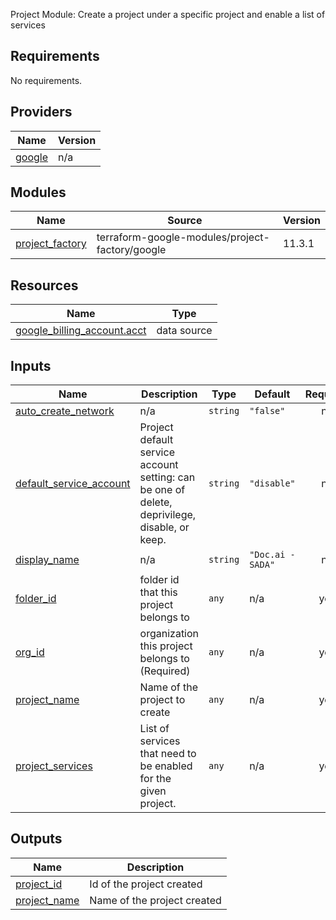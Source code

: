 Project Module: Create a project under a specific project and enable a list of services

## Requirements

No requirements.

## Providers

| Name | Version |
|------|---------|
| <a name="provider_google"></a> [google](#provider\_google) | n/a |

## Modules

| Name | Source | Version |
|------|--------|---------|
| <a name="module_project_factory"></a> [project\_factory](#module\_project\_factory) | terraform-google-modules/project-factory/google | 11.3.1 |

## Resources

| Name | Type |
|------|------|
| [google_billing_account.acct](https://registry.terraform.io/providers/hashicorp/google/latest/docs/data-sources/billing_account) | data source |

## Inputs

| Name | Description | Type | Default | Required |
|------|-------------|------|---------|:--------:|
| <a name="input_auto_create_network"></a> [auto\_create\_network](#input\_auto\_create\_network) | n/a | `string` | `"false"` | no |
| <a name="input_default_service_account"></a> [default\_service\_account](#input\_default\_service\_account) | Project default service account setting: can be one of delete, deprivilege, disable, or keep. | `string` | `"disable"` | no |
| <a name="input_display_name"></a> [display\_name](#input\_display\_name) | n/a | `string` | `"Doc.ai - SADA"` | no |
| <a name="input_folder_id"></a> [folder\_id](#input\_folder\_id) | folder id that this project belongs to | `any` | n/a | yes |
| <a name="input_org_id"></a> [org\_id](#input\_org\_id) | organization this project belongs to (Required) | `any` | n/a | yes |
| <a name="input_project_name"></a> [project\_name](#input\_project\_name) | Name of the project to create | `any` | n/a | yes |
| <a name="input_project_services"></a> [project\_services](#input\_project\_services) | List of services that need to be enabled for the given project. | `any` | n/a | yes |

## Outputs

| Name | Description |
|------|-------------|
| <a name="output_project_id"></a> [project\_id](#output\_project\_id) | Id of the project created |
| <a name="output_project_name"></a> [project\_name](#output\_project\_name) | Name of the project created |
